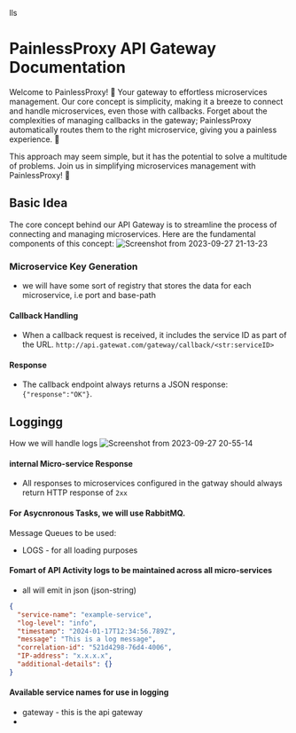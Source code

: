 lls
# PainlessProxy API Gateway Documentation

Welcome to PainlessProxy! 🚀 Your gateway to effortless microservices management. Our core concept is simplicity, making it a breeze to connect and handle microservices, even those with callbacks. Forget about the complexities of managing callbacks in the gateway; PainlessProxy automatically routes them to the right microservice, giving you a painless experience. 🎯

This approach may seem simple, but it has the potential to solve a multitude of problems.  Join us in simplifying microservices management with PainlessProxy! 🌟


## Basic Idea

The core concept behind our API Gateway is to streamline the process of connecting and managing microservices. Here are the fundamental components of this concept:
![Screenshot from 2023-09-27 21-13-23](https://github.com/Morgan-Gicheha/PainlessProxy/assets/51116440/36eaed58-1b18-4b08-9c6e-3c65b86e7034)


### Microservice Key Generation

- we will have some sort of registry that stores the data for each microservice, i.e port and base-path

#### Callback Handling

- When a callback request is received, it includes the service ID as part of the URL.
    `http://api.gatewat.com/gateway/callback/<str:serviceID>`

#### Response

- The callback endpoint always returns a JSON response: `{"response":"OK"}`.

## Loggingg
How we will handle logs
![Screenshot from 2023-09-27 20-55-14](https://github.com/Morgan-Gicheha/PainlessProxy/assets/51116440/09d672e7-f42e-4012-beac-ea89e28dcfdd)



#### internal Micro-service Response

- All responses to microservices configured in the gatway should always return HTTP response  of `2xx`


#### For Asycnronous Tasks, we will use RabbitMQ.
Message Queues to be used:
* LOGS - for all loading purposes




#### Fomart of API Activity logs to be maintained across all micro-services
- all will emit in json (json-string)
```json
{
  "service-name": "example-service",
  "log-level": "info",
  "timestamp": "2024-01-17T12:34:56.789Z",
  "message": "This is a log message",
  "correlation-id": "521d4298-76d4-4006",
  "IP-address": "x.x.x.x",
  "additional-details": {}
}
```

#### Available service names for use in logging
- gateway - this is the api gateway
- 

